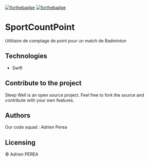 [![forthebadge](https://forthebadge.com/images/badges/built-with-love.svg)](https://forthebadge.com) [![forthebadge](https://forthebadge.com/images/badges/made-with-swift.svg)](https://forthebadge.com)

# SportCountPoint

Utilitaire de comptage de point pour un match de Badminton

## Technologies
- Swift

## Contribute to the project

Sleep Well is an open source project. Feel free to fork the source and contribute with your own features.

## Authors

Our code squad : Adrien Perea

## Licensing

© Adrien PEREA
